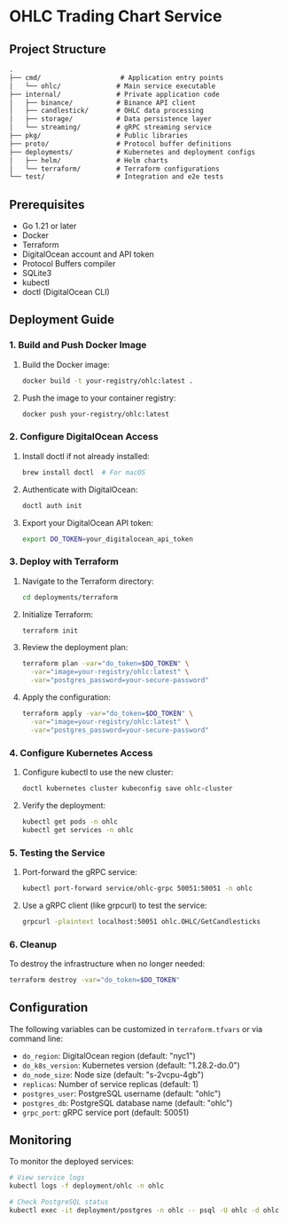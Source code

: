 # OHLC Trading Chart Service

## Project Structure

```markdown
.
├── cmd/                    # Application entry points
│   └── ohlc/              # Main service executable
├── internal/              # Private application code
│   ├── binance/           # Binance API client
│   ├── candlestick/       # OHLC data processing
│   ├── storage/           # Data persistence layer
│   └── streaming/         # gRPC streaming service
├── pkg/                   # Public libraries
├── proto/                 # Protocol buffer definitions
├── deployments/           # Kubernetes and deployment configs
│   ├── helm/              # Helm charts
│   └── terraform/         # Terraform configurations
└── test/                  # Integration and e2e tests
```

## Prerequisites

- Go 1.21 or later
- Docker
- Terraform
- DigitalOcean account and API token
- Protocol Buffers compiler
- SQLite3
- kubectl
- doctl (DigitalOcean CLI)

## Deployment Guide

### 1. Build and Push Docker Image

1. Build the Docker image:

   ```bash
   docker build -t your-registry/ohlc:latest .
   ```

2. Push the image to your container registry:

   ```bash
   docker push your-registry/ohlc:latest
   ```

### 2. Configure DigitalOcean Access

1. Install doctl if not already installed:

   ```bash
   brew install doctl  # For macOS
   ```

2. Authenticate with DigitalOcean:

   ```bash
   doctl auth init
   ```

3. Export your DigitalOcean API token:

   ```bash
   export DO_TOKEN=your_digitalocean_api_token
   ```

### 3. Deploy with Terraform

1. Navigate to the Terraform directory:

   ```bash
   cd deployments/terraform
   ```

2. Initialize Terraform:

   ```bash
   terraform init
   ```

3. Review the deployment plan:

   ```bash
   terraform plan -var="do_token=$DO_TOKEN" \
     -var="image=your-registry/ohlc:latest" \
     -var="postgres_password=your-secure-password"
   ```

4. Apply the configuration:

   ```bash
   terraform apply -var="do_token=$DO_TOKEN" \
     -var="image=your-registry/ohlc:latest" \
     -var="postgres_password=your-secure-password"
   ```

### 4. Configure Kubernetes Access

1. Configure kubectl to use the new cluster:

   ```bash
   doctl kubernetes cluster kubeconfig save ohlc-cluster
   ```

2. Verify the deployment:

   ```bash
   kubectl get pods -n ohlc
   kubectl get services -n ohlc
   ```

### 5. Testing the Service

1. Port-forward the gRPC service:

   ```bash
   kubectl port-forward service/ohlc-grpc 50051:50051 -n ohlc
   ```

2. Use a gRPC client (like grpcurl) to test the service:

   ```bash
   grpcurl -plaintext localhost:50051 ohlc.OHLC/GetCandlesticks
   ```

### 6. Cleanup

To destroy the infrastructure when no longer needed:

```bash
terraform destroy -var="do_token=$DO_TOKEN"
```

## Configuration

The following variables can be customized in `terraform.tfvars` or via command line:

- `do_region`: DigitalOcean region (default: "nyc1")
- `do_k8s_version`: Kubernetes version (default: "1.28.2-do.0")
- `do_node_size`: Node size (default: "s-2vcpu-4gb")
- `replicas`: Number of service replicas (default: 1)
- `postgres_user`: PostgreSQL username (default: "ohlc")
- `postgres_db`: PostgreSQL database name (default: "ohlc")
- `grpc_port`: gRPC service port (default: 50051)

## Monitoring

To monitor the deployed services:

```bash
# View service logs
kubectl logs -f deployment/ohlc -n ohlc

# Check PostgreSQL status
kubectl exec -it deployment/postgres -n ohlc -- psql -U ohlc -d ohlc
```
